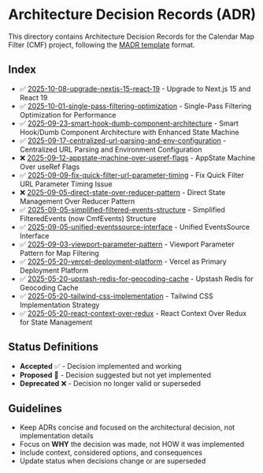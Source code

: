 # Architecture Decision Records (ADR)

This directory contains Architecture Decision Records for the Calendar Map Filter (CMF) project, following the [MADR template](https://adr.github.io/madr/) format.

## Index

- ✅ [2025-10-08-upgrade-nextjs-15-react-19](2025-10-08-upgrade-nextjs-15-react-19.md) - Upgrade to Next.js 15 and React 19
- ✅ [2025-10-01-single-pass-filtering-optimization](2025-10-01-single-pass-filtering-optimization.md) - Single-Pass Filtering Optimization for Performance
- ✅ [2025-09-23-smart-hook-dumb-component-architecture](2025-09-23-smart-hook-dumb-component-architecture.md) - Smart Hook/Dumb Component Architecture with Enhanced State Machine
- ✅ [2025-09-17-centralized-url-parsing-and-env-configuration](2025-09-17-centralized-url-parsing-and-env-configuration.md) - Centralized URL Parsing and Environment Configuration
- ❌ [2025-09-12-appstate-machine-over-useref-flags](2025-09-12-appstate-machine-over-useref-flags.md) - AppState Machine Over useRef Flags
- ✅ [2025-09-09-fix-quick-filter-url-parameter-timing](2025-09-09-fix-quick-filter-url-parameter-timing.md) - Fix Quick Filter URL Parameter Timing Issue
- ❌ [2025-09-05-direct-state-over-reducer-pattern](2025-09-05-direct-state-over-reducer-pattern.md) - Direct State Management Over Reducer Pattern
- ✅ [2025-09-05-simplified-filtered-events-structure](2025-09-05-simplified-filtered-events-structure.md) - Simplified FilteredEvents (now CmfEvents) Structure
- ✅ [2025-09-05-unified-eventssource-interface](2025-09-05-unified-eventssource-interface.md) - Unified EventsSource Interface
- ✅ [2025-09-03-viewport-parameter-pattern](2025-09-03-viewport-parameter-pattern.md) - Viewport Parameter Pattern for Map Filtering
- ✅ [2025-05-20-vercel-deployment-platform](2025-05-20-vercel-deployment-platform.md) - Vercel as Primary Deployment Platform
- ✅ [2025-05-20-upstash-redis-for-geocoding-cache](2025-05-20-upstash-redis-for-geocoding-cache.md) - Upstash Redis for Geocoding Cache
- ✅ [2025-05-20-tailwind-css-implementation](2025-05-20-tailwind-css-implementation.md) - Tailwind CSS Implementation Strategy
- ✅ [2025-05-20-react-context-over-redux](2025-05-20-react-context-over-redux.md) - React Context Over Redux for State Management

## Status Definitions

- **Accepted** ✅ - Decision implemented and working
- **Proposed** 🤔 - Decision suggested but not yet implemented
- **Deprecated** ❌ - Decision no longer valid or superseded

## Guidelines

- Keep ADRs concise and focused on the architectural decision, not implementation details
- Focus on **WHY** the decision was made, not HOW it was implemented
- Include context, considered options, and consequences
- Update status when decisions change or are superseded
